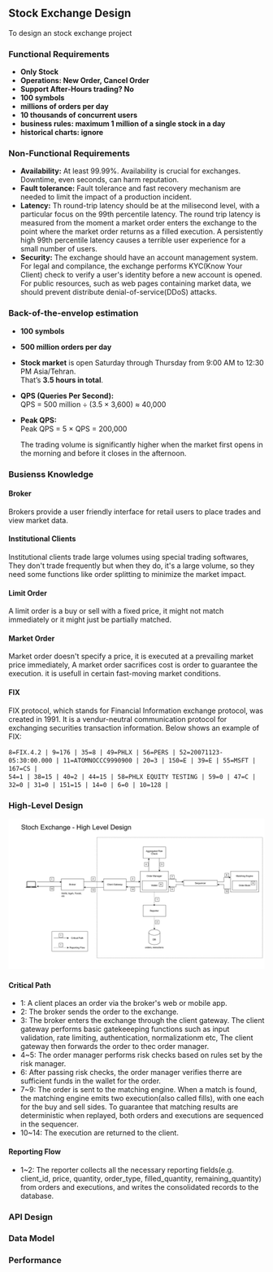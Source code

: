 ## Stock Exchange Design
To design an stock exchange project

### Functional Requirements
- **Only Stock**
- **Operations: New Order, Cancel Order**
- **Support After-Hours trading? No**
- **100 symbols**
- **millions of orders per day**
- **10 thousands of concurrent users**
- **business rules: maximum 1 million of a single stock in a day**
- **historical charts: ignore**

### Non-Functional Requirements
- **Availability:** At least 99.99%. Availability is crucial for exchanges. Downtime, even seconds, can harm reputation.
- **Fault tolerance:** Fault tolerance and fast recovery mechanism are needed to limit the impact of a production incident.
- **Latency:** Th round-trip latency should be at the milisecond level, with a particular focus on the 99th percentile latency. The round trip latency is measured from the moment a market order enters the exchange to the point where the market order returns as a filled execution. A persistently high 99th percentile latency causes a terrible user experience for a small number of users.
- **Security:** The exchange should have an account management system. For legal and compilance, the exchange performs KYC(Know Your Client) check to verify a user's identity before a new account is opened. For public resources, such as web pages containing market data, we should prevent distribute denial-of-service(DDoS) attacks.

### Back-of-the-envelop estimation
- **100 symbols**
- **500 million orders per day**
- **Stock market** is open Saturday through Thursday from 9:00 AM to 12:30 PM Asia/Tehran.  
  That’s **3.5 hours in total**.
- **QPS (Queries Per Second):**  
  QPS = 500 million ÷ (3.5 × 3,600) ≈ 40,000
- **Peak QPS:**  
  Peak QPS = 5 × QPS = 200,000  

  The trading volume is significantly higher when the market first opens in the morning and before it closes in the afternoon.

### Busienss Knowledge
#### Broker
Brokers provide a user friendly interface for retail users to place trades and view market data.

#### Institutional Clients
Institutional clients trade large volumes using special trading softwares, They don't trade frequently but when they do, it's a large volume, so they need some functions like order splitting to minimize the market impact.

#### Limit Order
A limit order is a buy or sell with a fixed price, it might not match immediately or it might just be partially matched.

#### Market Order
Market order doesn't specify a price, it is executed at a prevailing market price immediately, A market order sacrifices cost is order to guarantee the execution. it is usefull in certain fast-moving market conditions.

#### FIX
FIX protocol, which stands for Financial Information exchange protocol, was created in 1991. It is a vendur-neutral communication protocol for exchanging securities transaction information. Below shows an example of FIX:
```
8=FIX.4.2 | 9=176 | 35=8 | 49=PHLX | 56=PERS | 52=20071123-05:30:00.000 | 11=ATOMNOCCC9990900 | 20=3 | 150=E | 39=E | 55=MSFT | 167=CS |
54=1 | 38=15 | 40=2 | 44=15 | 58=PHLX EQUITY TESTING | 59=0 | 47=C | 32=0 | 31=0 | 151=15 | 14=0 | 6=0 | 10=128 |
```

### High-Level Design
![High Level Design](./assets/StochExchange_HighLevelDesign.svg)

#### Critical Path
- 1:      A client places an order via the broker's web or mobile app.
- 2:      The broker sends the order to the exchange.
- 3:      The broker enters the exchange through the client gateway. The client gateway performs basic gatekeeeping functions such as input validation, rate limiting, authentication, normalizationm etc, The client gateway then forwards the order to thec order manager.
- 4~5:    The order manager performs risk checks based on rules set by the risk manager.
- 6:      After passing risk checks, the order manager verifies therre are sufficient funds in the wallet for the order.
- 7~9:    The order is sent to the matching engine. When a match is found, the matching engine emits two execution(also called fills), with one each for the buy and sell sides. To guarantee that matching results are deterministic when replayed, both orders and executions are sequenced in the sequencer.
- 10~14:  The execution are returned to the client.

#### Reporting Flow
- 1~2:      The reporter collects all the necessary reporting fields(e.g. client_id, price, quantity, order_type, filled_quantity, remaining_quantity) from orders and executions, and writes the consolidated records to the database.


### API Design
### Data Model
### Performance
